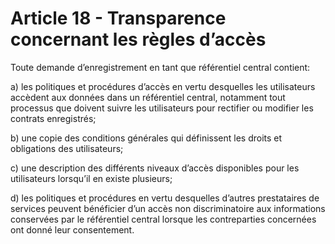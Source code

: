 # Article 18 - Transparence concernant les règles d’accès


Toute demande d’enregistrement en tant que référentiel central contient:

a) les politiques et procédures d’accès en vertu desquelles les utilisateurs accèdent aux données dans un référentiel central, notamment tout processus que doivent suivre les utilisateurs pour rectifier ou modifier les contrats enregistrés;

b) une copie des conditions générales qui définissent les droits et obligations des utilisateurs;

c) une description des différents niveaux d’accès disponibles pour les utilisateurs lorsqu’il en existe plusieurs;

d) les politiques et procédures en vertu desquelles d’autres prestataires de services peuvent bénéficier d’un accès non discriminatoire aux informations conservées par le référentiel central lorsque les contreparties concernées ont donné leur consentement.
